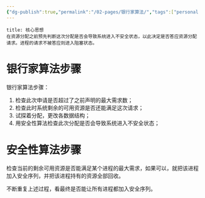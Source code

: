 ```yaml
---
{"dg-publish":true,"permalink":"/02-pages/银行家算法/","tags":["personal/blog","os/process"]}
---
```


```ad-info
title: 核心思想
在资源分配之前预先判断这次分配是否会导致系统进入不安全状态，以此决定是否答应资源分配请求。进程的请求不被答应则进入阻塞状态。
```

# 银行家算法步骤
银行家算法步骤：
1. 检查此次申请是否超过了之前声明的最大需求数；
2. 检查此时系统剩余的可用资源是否还能满足这次请求；
3. 试探着分配，更改各数据结构；
4. 用安全性算法检查此次分配是否会导致系统进入不安全状态；

# 安全性算法步骤
检查当前的剩余可用资源是否能满足某个进程的最大需求，如果可以，就把该进程加入安全序列，并把该进程持有的资源全部回收。

不断重复上述过程，看最终是否能让所有进程都加入安全序列。